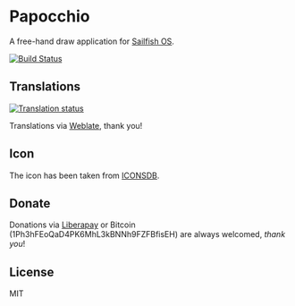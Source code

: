 # Papocchio

A free-hand draw application for [Sailfish OS](https://sailfishos.org).

[![Build Status](https://git.sailfishos.org/ilpianista/harbour-Papocchio/badges/master/pipeline.svg)](https://git.sailfishos.org/ilpianista/harbour-Papocchio/pipelines)

## Translations

[![Translation status](https://hosted.weblate.org/widgets/harbour-papocchio/-/svg-badge.svg)](https://hosted.weblate.org/engage/harbour-papocchio/?utm_source=widget)

Translations via [Weblate](https://hosted.weblate.org/projects/harbour-papocchio/), thank you!

## Icon

The icon has been taken from [ICONSDB](http://www.iconsdb.com/royal-blue-icons/edit-5-icon.html).

## Donate

Donations via [Liberapay](https://liberapay.com/ilpianista) or Bitcoin (1Ph3hFEoQaD4PK6MhL3kBNNh9FZFBfisEH) are always welcomed, _thank you_!

## License

MIT
